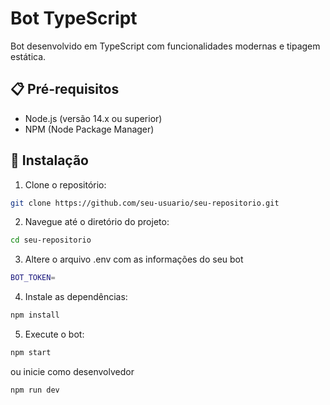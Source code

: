 # Bot TypeScript

Bot desenvolvido em TypeScript com funcionalidades modernas e tipagem estática.

## 📋 Pré-requisitos

- Node.js (versão 14.x ou superior)
- NPM (Node Package Manager)

## 🚀 Instalação

1. Clone o repositório:

```bash
git clone https://github.com/seu-usuario/seu-repositorio.git
```

2. Navegue até o diretório do projeto:

```bash
cd seu-repositorio
```

3. Altere o arquivo .env com as informações do seu bot

```bash
BOT_TOKEN=
```

4. Instale as dependências:
  
```bash
npm install
```

5. Execute o bot:

```bash
npm start
```
ou inicie como desenvolvedor

```bash
npm run dev
```

